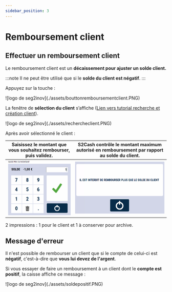 ```yaml
---
sidebar_position: 3
---
```


 # Remboursement client

## Effectuer un remboursement client

 Le remboursement client est un **décaissement pour ajuster un solde client.**

:::note
Il ne peut être utilisé que si le **solde du client est négatif**.
:::

Appuyez sur la touche :

<div className="contenaireImg">
    ![logo de seg2inov](./assets/bouttonremboursementclient.PNG)
</div>

La fenêtre de **sélection du client** s’affiche ([Lien vers tutorial recherche et création client](/docs/manuel-caisse/client/recherche)).

<div className="contenaireImg">
    ![logo de seg2inov](./assets/rechercheclient.PNG)
</div>

Après avoir sélectionné le client : 

| Saisissez le montant que vous souhaitez rembourser, puis validez.       | S2Cash contrôle le montant maximum autorisé en remboursement par rapport au solde du client. |
|--------------|--------|
| ![logo de seg2inov](./assets/saisitmontantclient.PNG)| ![logo de seg2inov](./assets/interdiction.PNG)| 

2 impressions : 1 pour le client et 1 à conserver pour archive.

## Message d'erreur

Il n'est possible de rembourser un client que si le compte de celui-ci est **négatif**, c'est-à-dire que **vous lui devez de l'argent**. 

Si vous essayer de faire un remboursement à un client dont le **compte est positif**, la caisse affiche ce message : 

<div className="contenaireImg">
    ![logo de seg2inov](./assets/soldepositif.PNG)
</div>
